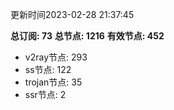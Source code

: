 更新时间2023-02-28 21:37:45

**总订阅: 73**
**总节点: 1216**
**有效节点: 452**
- v2ray节点: 293
- ss节点: 122
- trojan节点: 35
- ssr节点: 2
